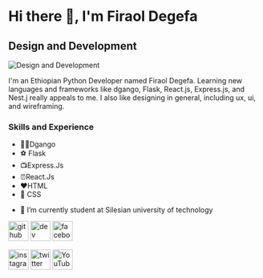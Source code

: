 # Hi there 👋, I'm Firaol Degefa
## Design and Development
![Design and Development](https://arturssmirnovs.github.io/github-profile-readme-generator/images/banner.png)

I'm an Ethiopian Python Developer named Firaol Degefa. Learning new languages and frameworks like dgango, Flask, React.js, Express.js, and Nest.j really appeals to me. I also like designing in general, including ux, ui, and wireframing.

### Skills and Experience
* 🚴‍♂️Dgango
* ⚽ Flask
* 📺Express.Js
* ⏰React.Js
* ❤️HTML
* 🎹 CSS



- 🔭 I’m currently student at Silesian university of technology


[<img src='https://cdn.jsdelivr.net/npm/simple-icons@3.0.1/icons/github.svg' alt='github' height='40'>](https://github.com/FiraolDegefa)     [<img src='https://cdn.jsdelivr.net/npm/simple-icons@3.0.1/icons/dev-dot-to.svg' alt='dev' height='40'>](https://dev.to/FiraolDegefa)     [<img src='https://cdn.jsdelivr.net/npm/simple-icons@3.0.1/icons/facebook.svg' alt='facebook' height='40'>](https://facebook/FiraolDegefa)  

[<img src='https://cdn.jsdelivr.net/npm/simple-icons@3.0.1/icons/instagram.svg' alt='instagram' height='40'>](https://inestagram/FiraolDegefa)    [<img src='https://cdn.jsdelivr.net/npm/simple-icons@3.0.1/icons/twitter.svg' alt='twitter' height='40'>](https://twitter/FiraolDegefa)    [<img src='https://cdn.jsdelivr.net/npm/simple-icons@3.0.1/icons/youtube.svg' alt='YouTube' height='40'>](https://youtube/FiraolDegefa)





